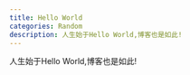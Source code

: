 ```yaml
---
title: Hello World
categories: Random
description: 人生始于Hello World,博客也是如此!
---
```


人生始于Hello World,博客也是如此!